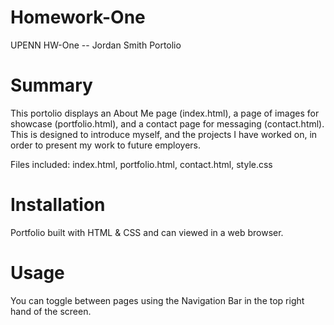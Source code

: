 # Homework-One
UPENN HW-One -- Jordan Smith Portolio

# Summary
This portolio displays an About Me page (index.html), a page of images for showcase (portfolio.html), and a contact page for messaging (contact.html). This is designed to introduce myself, and the projects I have worked on, in order to present my work to future employers.

Files included:
    index.html,
    portfolio.html,
    contact.html,
    style.css

# Installation
Portfolio built with HTML & CSS and can viewed in a web browser.

# Usage
You can toggle between pages using the Navigation Bar in the top right hand of the screen.

